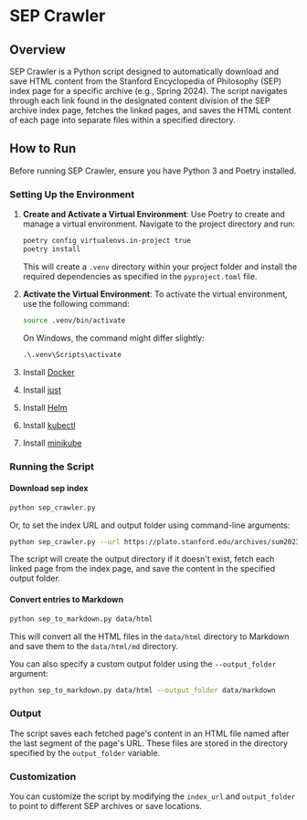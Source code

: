 # SEP Crawler

## Overview

SEP Crawler is a Python script designed to automatically download and save HTML content from the Stanford Encyclopedia of Philosophy (SEP) index page for a specific archive (e.g., Spring 2024). The script navigates through each link found in the designated content division of the SEP archive index page, fetches the linked pages, and saves the HTML content of each page into separate files within a specified directory.

## How to Run

Before running SEP Crawler, ensure you have Python 3 and Poetry installed.

### Setting Up the Environment

1. **Create and Activate a Virtual Environment**:
   Use Poetry to create and manage a virtual environment. Navigate to the project directory and run:

   ```bash
   poetry config virtualenvs.in-project true
   poetry install
   ```

   This will create a `.venv` directory within your project folder and install the required dependencies as specified in the `pyproject.toml` file.

1. **Activate the Virtual Environment**:
   To activate the virtual environment, use the following command:

   ```bash
   source .venv/bin/activate
   ```

   On Windows, the command might differ slightly:

   ```cmd
   .\.venv\Scripts\activate
   ```
1. Install [Docker](https://docs.docker.com/engine/install/)
1. Install [just](https://github.com/casey/just)
1. Install [Helm](https://helm.sh/docs/intro/install/)
1. Install [kubectl](https://kubernetes.io/docs/tasks/tools/install-kubectl-macos/)
1. Install [minikube](https://minikube.sigs.k8s.io/docs/start/)


### Running the Script

#### Download sep index

```bash
python sep_crawler.py
```

Or, to set the index URL and output folder using command-line arguments:

```bash
python sep_crawler.py --url https://plato.stanford.edu/archives/sum2023/contents.html --output_folder data/html/sum2023
```

The script will create the output directory if it doesn't exist, fetch each linked page from the index page, and save the content in the specified output folder.

#### Convert entries to Markdown

```bash
python sep_to_markdown.py data/html
```

This will convert all the HTML files in the `data/html` directory to Markdown and save them to the `data/html/md` directory.

You can also specify a custom output folder using the `--output_folder` argument:

```bash
python sep_to_markdown.py data/html --output_folder data/markdown
```

### Output

The script saves each fetched page's content in an HTML file named after the last segment of the page's URL. These files are stored in the directory specified by the `output_folder` variable.

### Customization

You can customize the script by modifying the `index_url` and `output_folder` to point to different SEP archives or save locations.
